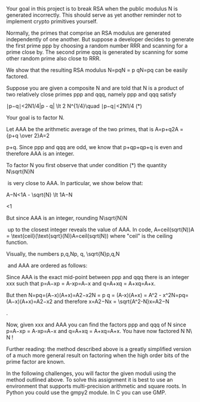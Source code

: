 Your goal in this project is to break RSA when the public modulus N is generated incorrectly. This should serve as yet another reminder not to implement crypto primitives yourself.

Normally, the primes that comprise an RSA modulus are generated independently of one another. But suppose a developer decides to generate the first prime ppp by choosing a random number RRR and scanning for a prime close by. The second prime qqq is generated by scanning for some other random prime also close to RRR.

We show that the resulting RSA modulus N=pqN = p qN=pq can be easily factored.

Suppose you are given a composite N and are told that N is a product of two relatively close primes ppp and qqq, namely ppp and qqq satisfy

∣p−q∣<2N1/4|p - q| \lt 2 N^{1/4}\quad ∣p−q∣<2N1/4 (*)

Your goal is to factor N.

Let AAA be the arithmetic average of the two primes, that is A=p+q2A = {p+q \over 2}A=2

p+q​. Since ppp and qqq are odd, we know that p+qp+qp+q is even and therefore AAA is an integer.

To factor N you first observe that under condition (*) the quantity N\sqrt{N}N

​ is very close to AAA. In particular, we show below that:

A−N<1A - \sqrt{N} \lt 1A−N

​<1

But since AAA is an integer, rounding N\sqrt{N}N

​ up to the closest integer reveals the value of AAA. In code, A=ceil(sqrt(N))A = \text{ceil}(\text{sqrt}(N))A=ceil(sqrt(N)) where "ceil" is the ceiling function.

Visually, the numbers p,q,Np, q, \sqrt{N}p,q,N

​ and AAA are ordered as follows:

Since AAA is the exact mid-point between ppp and qqq there is an integer xxx such that p=A−xp = A-xp=A−x and q=A+xq = A+xq=A+x.

But then N=pq=(A−x)(A+x)=A2−x2N = p q = (A-x)(A+x) = A^2 - x^2N=pq=(A−x)(A+x)=A2−x2 and therefore x=A2−Nx = \sqrt{A^2-N}x=A2−N

​.

Now, given xxx and AAA you can find the factors ppp and qqq of N since p=A−xp = A-xp=A−x and q=A+xq = A+xq=A+x. You have now factored N N\ N  !

Further reading: the method described above is a greatly simplified version of a much more general result on factoring when the high order bits of the prime factor are known.

In the following challenges, you will factor the given moduli using the method outlined above. To solve this assignment it is best to use an environment that supports multi-precision arithmetic and square roots. In Python you could use the gmpy2 module. In C you can use GMP.